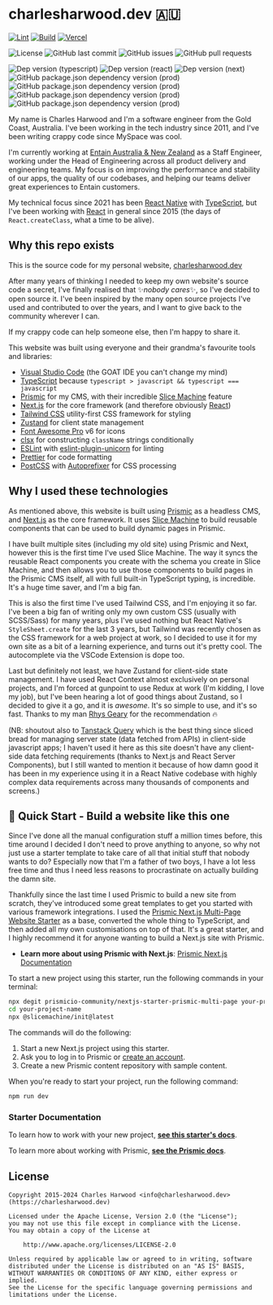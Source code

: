 # charlesharwood.dev :australia:

[![Lint](https://github.com/charles4221/charlesharwood.dev/actions/workflows/lint.yml/badge.svg?branch=main&label=Hello)](https://github.com/charles4221/charlesharwood.dev/actions/workflows/lint.yml)
[![Build](https://github.com/charles4221/charlesharwood.dev/actions/workflows/build.yml/badge.svg?branch=main)](https://github.com/charles4221/charlesharwood.dev/actions/workflows/build.yml)
[![Vercel](https://therealsujitk-vercel-badge.vercel.app/?app=charlesharwood)](https://charlesharwood.dev/)

![License](https://img.shields.io/github/license/charles4221/charlesharwood.dev)
![GitHub last commit](https://img.shields.io/github/last-commit/charles4221/charlesharwood.dev)
![GitHub issues](https://img.shields.io/github/issues/charles4221/charlesharwood.dev)
![GitHub pull requests](https://img.shields.io/github/issues-pr/charles4221/charlesharwood.dev)

![Dep version (typescript)](https://img.shields.io/github/package-json/dependency-version/charles4221/charlesharwood.dev/typescript?logo=typescript)
![Dep version (react)](https://img.shields.io/github/package-json/dependency-version/charles4221/charlesharwood.dev/react?logo=react)
![Dep version (next)](https://img.shields.io/github/package-json/dependency-version/charles4221/charlesharwood.dev/next?logo=nextdotjs)
![GitHub package.json dependency version (prod)](https://img.shields.io/github/package-json/dependency-version/charles4221/charlesharwood.dev/@prismicio/client?logo=prismic)
![GitHub package.json dependency version (prod)](https://img.shields.io/github/package-json/dependency-version/charles4221/charlesharwood.dev/@prismicio/next?logo=prismic)
![GitHub package.json dependency version (prod)](https://img.shields.io/github/package-json/dependency-version/charles4221/charlesharwood.dev/@prismicio/react?logo=prismic)
![GitHub package.json dependency version (prod)](https://img.shields.io/github/package-json/dependency-version/charles4221/charlesharwood.dev/zustand)

My name is Charles Harwood and I'm a software engineer from the Gold Coast, Australia. I've been working in the tech industry since 2011, and I've been writing crappy code since MySpace was cool.

I'm currently working at [Entain Australia & New Zealand][entain] as a Staff Engineer, working under the Head of Engineering across all product delivery and engineering teams. My focus is on improving the performance and stability of our apps, the quality of our codebases, and helping our teams deliver great experiences to Entain customers.

My technical focus since 2021 has been [React Native][react-native] with [TypeScript][typescript], but I've been working with [React][react] in general since 2015 (the days of `React.createClass`, what a time to be alive).

## Why this repo exists

This is the source code for my personal website, [charlesharwood.dev][the-site]

After many years of thinking I needed to keep my own website's source code a secret, I've finally realised that :sparkles:_nobody cares_:sparkles:, so I've decided to open source it. I've been inspired by the many open source projects I've used and contributed to over the years, and I want to give back to the community wherever I can.

If my crappy code can help someone else, then I'm happy to share it.

This website was built using everyone and their grandma's favourite tools and libraries:

- [Visual Studio Code][vscode] (the GOAT IDE you can't change my mind)
- [TypeScript][typescript] because `typescript > javascript && typescript === javascript`
- [Prismic][prismic] for my CMS, with their incredible [Slice Machine][slicemachine] feature
- [Next.js][nextjs] for the core framework (and therefore obviously [React][react])
- [Tailwind CSS][tailwind] utility-first CSS framework for styling
- [Zustand][zustand] for client state management
- [Font Awesome Pro][fontawesome] v6 for icons
- [clsx][clsx] for constructing `className` strings conditionally
- [ESLint][eslint] with [eslint-plugin-unicorn][eslint-unicorn] for linting
- [Prettier][prettier] for code formatting
- [PostCSS][postcss] with [Autoprefixer][autoprefixer] for CSS processing

## Why I used these technologies

As mentioned above, this website is built using [Prismic][prismic] as a headless CMS, and [Next.js][nextjs] as the core framework. It uses [Slice Machine][slicemachine] to build reusable components that can be used to build dynamic pages in Prismic.

I have built multiple sites (including my old site) using Prismic and Next, however this is the first time I've used Slice Machine. The way it syncs the reusable React components you create with the schema you create in Slice Machine, and then allows you to use those components to build pages in the Prismic CMS itself, all with full built-in TypeScript typing, is incredible. It's a huge time saver, and I'm a big fan.

This is also the first time I've used Tailwind CSS, and I'm enjoying it so far. I've been a big fan of writing only my own custom CSS (usually with SCSS/Sass) for many years, plus I've used nothing but React Native's `StyleSheet.create` for the last 3 years, but Tailwind was recently chosen as the CSS framework for a web project at work, so I decided to use it for my own site as a bit of a learning experience, and turns out it's pretty cool. The autocomplete via the VSCode Extension is dope too.

Last but definitely not least, we have Zustand for client-side state management. I have used React Context almost exclusively on personal projects, and I'm forced at gunpoint to use Redux at work (I'm kidding, I love my job), but I've been hearing a lot of good things about Zustand, so I decided to give it a go, and it is _awesome_. It's so simple to use, and it's so fast. Thanks to my man [Rhys Geary][rhysgeary] for the recommendation :fire:

(NB: shoutout also to [Tanstack Query][tanstack] which is the best thing since sliced bread for managing server state (data fetched from APIs) in client-side javascript apps; I haven't used it here as this site doesn't have any client-side data fetching requirements (thanks to Next.js and React Server Components), but I still wanted to mention it because of how damn good it has been in my experience using it in a React Native codebase with highly complex data requirements across many thousands of components and screens.)

## 🚀 Quick Start - Build a website like this one

Since I've done all the manual configuration stuff a million times before, this time around I decided I don't need to prove anything to anyone, so why not just use a starter template to take care of all that initial stuff that nobody wants to do? Especially now that I'm a father of two boys, I have a lot less free time and thus I need less reasons to procrastinate on actually building the damn site.

Thankfully since the last time I used Prismic to build a new site from scratch, they've introduced some great templates to get you started with various framework integrations. I used the [Prismic Next.js Multi-Page Website Starter][starter-docs] as a base, converted the whole thing to TypeScript, and then added all my own customisations on top of that. It's a great starter, and I highly recommend it for anyone wanting to build a Next.js site with Prismic.

- **Learn more about using Prismic with Next.js**: [Prismic Next.js Documentation][prismic-docs]

To start a new project using this starter, run the following commands in your terminal:

```sh
npx degit prismicio-community/nextjs-starter-prismic-multi-page your-project-name
cd your-project-name
npx @slicemachine/init@latest
```

The commands will do the following:

1. Start a new Next.js project using this starter.
2. Ask you to log in to Prismic or [create an account][prismic-sign-up].
3. Create a new Prismic content repository with sample content.

When you're ready to start your project, run the following command:

```sh
npm run dev
```

### Starter Documentation

To learn how to work with your new project, [**see this starter's docs**][starter-docs].

To learn more about working with Prismic, [**see the Prismic docs**][prismic-docs].

## License

```
Copyright 2015-2024 Charles Harwood <info@charlesharwood.dev> (https://charlesharwood.dev)

Licensed under the Apache License, Version 2.0 (the "License");
you may not use this file except in compliance with the License.
You may obtain a copy of the License at

    http://www.apache.org/licenses/LICENSE-2.0

Unless required by applicable law or agreed to in writing, software
distributed under the License is distributed on an "AS IS" BASIS,
WITHOUT WARRANTIES OR CONDITIONS OF ANY KIND, either express or implied.
See the License for the specific language governing permissions and
limitations under the License.
```

[entain]: https://entaingroup.com.au/
[typescript]: https://www.typescriptlang.org/
[react]: https://react.dev/
[react-native]: https://reactnative.dev/
[prismic]: https://prismic.io/
[slicemachine]: https://prismic.io/slice-machine
[prismic-docs]: https://prismic.io/docs/technologies/nextjs
[prismic-sign-up]: https://prismic.io/dashboard/signup
[nextjs]: https://nextjs.org/
[starter-docs]: https://github.com/prismicio-community/nextjs-starter-prismic-multi-page
[the-site]: https://charlesharwood.dev/
[vscode]: https://code.visualstudio.com/
[tailwind]: https://tailwindcss.com/
[zustand]: https://zustand-demo.pmnd.rs/
[clsx]: https://github.com/lukeed/clsx
[fontawesome]: https://fontawesome.com/
[eslint]: https://eslint.org/
[eslint-unicorn]: https://github.com/sindresorhus/eslint-plugin-unicorn
[prettier]: https://prettier.io/
[postcss]: https://postcss.org/
[autoprefixer]: https://autoprefixer.github.io/
[tanstack]: https://tanstack.com/query/latest
[rhysgeary]: https://github.com/RhyG
